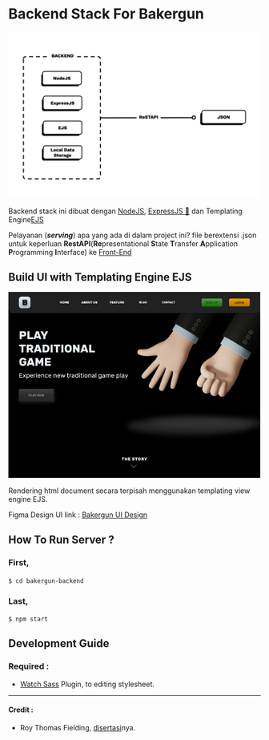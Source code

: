 # Backend Stack For Bakergun

![Flow-Diagram-NodeJS-ExpressJS-EJS-WithoutDB](Flow_Diagram_NodeJS_ExpressJS_EJS_WithoutDB_sm.png)

Backend stack ini dibuat dengan [NodeJS](https://nodejs.org), [ExpressJS 🚀](https://expressjs.com) dan Templating Engine[EJS](https://ejs.co/)

Pelayanan (**_serving_**) apa yang ada di dalam project ini? file berextensi .json untuk keperluan **RestAPI**(**Re**presentational **S**tate **T**ransfer **A**pplication **P**rogramming **I**nterface) ke [Front-End](https://github.com/sanengineer/backergun)

## Build UI with Templating Engine EJS

![bakergun-ui-img](Public/assets/images/bakergun-landing-page.jpg)

Rendering html document secara terpisah menggunakan templating view engine EJS.

Figma Design UI link : [Bakergun UI Design](https://www.figma.com/file/LcJvUL3iMNdFZ9lsLu0XHq/Bakergun-UI-3D-Models-UI-UX?node-id=0%3A1)

## How To Run Server ?

### First,

`$ cd bakergun-backend`

### Last,

`$ npm start`

## Development Guide

### Required :

- [Watch Sass](https://marketplace.visualstudio.com/items?itemName=ritwickdey.live-sass) Plugin, to editing stylesheet.

---

#### Credit :

- Roy Thomas Fielding, [disertasi](https://www.ics.uci.edu/~fielding/pubs/dissertation/top.htm)nya.
